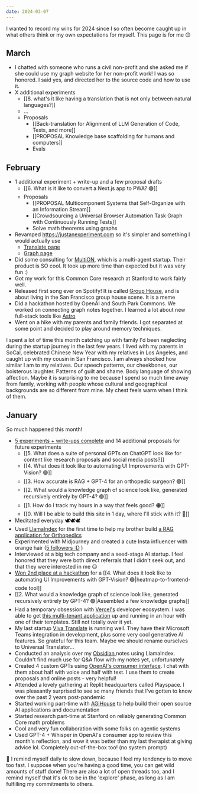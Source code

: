 ```yaml
---
date: 2024-03-07
---
```

I wanted to record my wins for 2024 since I so often become caught up in what others think or my own expectations for myself. This page is for me 😊

## March
- I chatted with someone who runs a civil non-profit and she asked me if she could use my graph website for her non-profit work! I was so honored. I said yes, and directed her to the source code and how to use it. 
- X additional experiments 
	- [[8. what's it like having a translation that is not only between natural languages?]]
	- ...
	- Proposals
		- [[Back-translation for Alignment of LLM Generation of Code, Tests, and more]]
		- [[PROPOSAL Knowledge base scaffolding for humans and computers]]
		- Evals
## February

- 1 additional experiment + write-up and a few proposal drafts
	- [[6. What is it like to convert a Next.js app to PWA? 🟢]]
	- Proposals
		- [[PROPOSAL Multicomponent Systems that Self-Organize with an Information Stream]]
		- [[Crowdsourcing a Universal Browser Automation Task Graph with Continuously Running Tests]]
		- Solve math theorems using graphs
- Revamped https://justanexperiment.com so it's simpler and something I would actually use
	- [Translate page](https://justanexperiment.com/translate)
	- [Graph page](https://justanexperiment.com/graph)
- Did some consulting for [MultiON](https://multion.ai/), which is a multi-agent startup. Their product is SO cool. It took up more time than expected but it was very fun :) 
- Got my work for this Common Core research at Stanford to work fairly well. 
- Released first song ever on Spotify! It is called [Group House](https://open.spotify.com/track/1wGFRR03ZteLKNVBGEirhq?si=aacf562ff94745de), and is about living in the San Francisco group house scene. It is a meme
- Did a hackathon hosted by OpenAI and South Park Commons. We worked on connecting graph notes together. I learned a lot about new full-stack tools like [Astro](https://docs.astro.build/en/guides/integrations-guide/react/)
- Went on a hike with my parents and family friends. I got separated at some point and decided to play around memory techniques. 

I spent a lot of time this month catching up with family I'd been neglecting during the startup journey in the last few years. I lived with my parents in SoCal, celebrated Chinese New Year with my relatives in Los Angeles, and caught up with my cousin in San Francisco. I am always shocked how similar I am to my relatives. Our speech patterns, our cheekbones, our boisterous laughter. Patterns of guilt and shame. Body language of showing affection. Maybe it is surprising to me because I spend so much time away from family, working with people whose cultural and geographical backgrounds are so different from mine. My chest feels warm when I think of them.

## January
So much happened this month! 

- [5 experiments + write-ups complete](https://write.justanexperiment.com/)  and 14 additional proposals for future experiments
	- [[5. What does a suite of personal GPTs on ChatGPT look like for content like research proposals and social media posts?]]
	- [[4. What does it look like to automating UI Improvements with GPT-Vision? 🟢]]
	- [[3. How accurate is RAG + GPT-4 for an orthopedic surgeon? 🟢]]
	- [[2. What would a knowledge graph of science look like, generated recursively entirely by GPT-4? 🟢]]
	- [[1. How do I track my hours in a way that feels good? 🟠]]
	- [[0. Will I be able to build this site in 1 day, where I'll stick with it? 🔴]]
- Meditated everyday 🕊️🕊️🕊️
- Used [LlamaIndex](https://docs.llamaindex.ai/en/stable/) for the first time to help my brother build [a RAG application for Orthopedics](https://write.justanexperiment.com/3)
- Experimented with Midjourney and created a cute Insta influencer with orange hair ([5 followers :D](https://www.instagram.com/orangecountygirlai) )
- Interviewed at a big tech company and a seed-stage AI startup. I feel honored that they were both direct referrals that I didn't seek out, and that they were interested in me 😌
- [Won 2nd place at a hackathon](https://x.com/MatthewHeartful/status/1749289252498866578?s=20) for a [[4. What does it look like to automating UI Improvements with GPT-Vision? 🟢|heatmap-to-frontend-code tool]]
- [[2. What would a knowledge graph of science look like, generated recursively entirely by GPT-4? 🟢|Assembled a few knowledge graphs]]
- Had a temporary obsession with [Vercel's](https://vercel.com/) developer ecosystem. I was able to get [this multi-tenant application](https://write.justanexperiment.com/) up and running in an hour with one of their templates. Still not totally over it yet.
- My last startup [Viva Translate](https://www.vivatranslate.com/) is running well. They have their Microsoft Teams integration in development, plus some very cool generative AI features. So grateful for this team. Maybe we should rename ourselves to Universal Translator...
- Conducted an analysis over my [Obsidian ](https://obsidian.md/) notes using LlamaIndex. Couldn't find much use for Q&A flow with my notes yet, unfortunately
- Created 4 custom GPTs using [OpenAI's consumer interface](https://chat.openai.com/gpts). I chat with them about half with voice and half with text. I use them to create proposals and online posts - very helpful!
- Attended a lovely gathering at Replit headquarters called Playspace. I was pleasantly surprised to see so many friends that I've gotten to know over the past 2 years post-pandemic
- Started working part-time with [AGIHouse](https://agihouse.org/)  to help build their open source AI applications and documentation
- Started research part-time at Stanford on reliably generating Common Core math problems 
- Cool and very fun collaboration with some folks on agentic systems
- Used GPT-4 + Whisper in OpenAI's consumer app to review this month's reflection, and wow it was better than my last therapist at giving advice lol. Completely out-of-the-box too! (no system prompt)

🥵 I remind myself daily to slow down, because  I feel my tendency is to move too fast.  I suppose when you're having a good time, you can get wild amounts of stuff done! There are also a lot of open threads too, and I remind myself that it's ok to be in the 'explore' phase, as long as I am fulfilling my commitments to others.